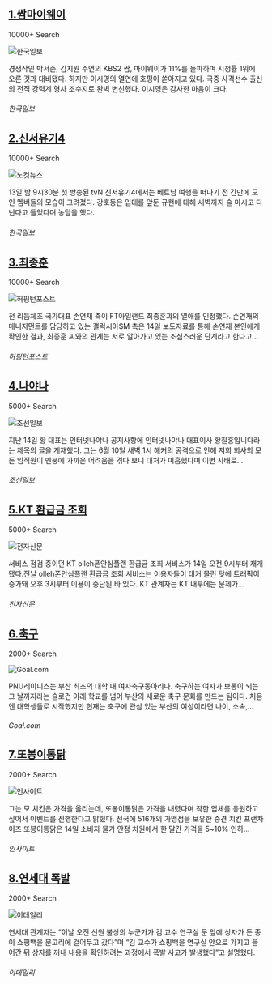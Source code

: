[1.쌈마이웨이](http://www.hankookilbo.com/v/f58748e79a8cfb4b10bf31e39eb9be40)
--

10000+ Search

![한국일보](http://t0.gstatic.com/images?q=tbn:ANd9GcRL4OF96myolZ3jWJiWQmqHn3WKQvRu6aIZ8BjQuHBg1zcGX9ZD73Kq6BcWSXTuDlw-jjZ5NqOR)

경쟁작인 박서준, 김지원 주연의 KBS2 쌈, 마이웨이가 11%를 돌파하며 시청률 1위에 오른 것과 대비됐다. 하지만 이시영의 열연에 호평이 쏟아지고 있다. 극중 사격선수 출신의 전직 강력계 형사 조수지로 완벽 변신했다. 이시영은 감사한 마음이 크다.
###### 한국일보

[2.신서유기4](http://www.hankookilbo.com/v/c8b2e24005727e0bc8b2e24005727e0b)
--

10000+ Search

![노컷뉴스](http://t2.gstatic.com/images?q=tbn:ANd9GcRjKz1gd0YGv3io6X8YjD-X3nVLur8-CIjaf9JCmbu5cYfrXyMWUAJgLe5yXTxpr6sC8RqtEvHo)

13일 밤 9시30분 첫 방송된 tvN 신서유기4에서는 베트남 여행을 떠나기 전 간만에 모인 멤버들의 모습이 그려졌다. 강호동은 입대를 앞둔 규현에 대해 새벽까지 술 마시고 다닌다고 들었다며 농담을 했다.
###### 한국일보

[3.최종훈](http://www.huffingtonpost.kr/2017/06/14/story_n_17088730.html)
--

10000+ Search

![허핑턴포스트](http://t2.gstatic.com/images?q=tbn:ANd9GcSDFmBgtAB91DEUh4cWRD13WZqx-jIhfPjKHxn2Xy-TYJFNIKCtiptxuWTfEvoiSuFAmn61NAmT)

전 리듬체조 국가대표 손연재 측이 FT아일랜드 최종훈과의 열애를 인정했다. 손연재의 매니지먼트를 담당하고 있는 갤럭시아SM 측은 14일 보도자료를 통해 손연재 본인에게 확인한 결과, 최종훈 씨와의 관계는 서로 알아가고 있는 조심스러운 단계라고 한다고...
###### 허핑턴포스트

[4.나야나](http://news.chosun.com/site/data/html_dir/2017/06/15/2017061501459.html)
--

5000+ Search

![조선일보](http://t1.gstatic.com/images?q=tbn:ANd9GcSOCfqmWsFfaGBX903GODPlDAGkjDDJKSN7wvjEEg-gFCH5ItN4lgWcbjX4TofyZwbLYEMz1jfx)

지난 14일 황 대표는 인터넷나야나 공지사항에 인터넷나야나 대표이사 황칠홍입니다라는 제목의 글을 게재했다. 그는 6월 10일 새벽 1시 해커의 공격으로 인해 저희 회사의 모든 임직원이 멘붕에 가까운 어려움을 겪다 보니 대처가 미흡했다며 이번 사태로...
###### 조선일보

[5.KT 환급금 조회](http://www.etnews.com/20170614000078)
--

5000+ Search

![전자신문](http://t1.gstatic.com/images?q=tbn:ANd9GcQt40GIeUCFG4LZqGhbXZ8FvoRJ9YVO0W70ahjXMlnQpl6iS3v0qCDNqdydQ5u5HuG2J0dqPjpq)

서비스 점검 중이던 KT olleh폰안심플랜 환급금 조회 서비스가 14일 오전 9시부터 재개됐다.전날 olleh폰안심플랜 환급금 조회 서비스는 이용자들이 대거 몰린 탓에 트래픽이 증가돼 오후 3시부터 이용이 중단된 바 있다. KT 관계자는 KT 내부에는 문제가...
###### 전자신문

[6.축구](http://www.goal.com/kr/news/132/all-news/2017/06/15/36376212/%EC%B6%95%EA%B5%AC-%ED%95%98%EB%8A%94-%EC%97%AC%EC%9E%90%EB%93%A4-%EC%B6%95%EA%B5%AC-%EC%95%84%EB%8A%94-k%EB%A6%AC%EA%B1%B0%EB%A5%BC-%EB%A7%8C%EB%82%98%EB%8B%A4)
--

2000+ Search

![Goal.com](http://t0.gstatic.com/images?q=tbn:ANd9GcQj_H8PUm_ozI-WMcvbEelIp0n1vVvJ5sY3RukrxRkysnTgDdjZ4j6pcBBBtWEFZHseJLd_p0mR)

PNU레이디스는 부산 최초의 대학 내 여자축구동아리다. 축구하는 여자가 보통이 되는 그 날까지라는 슬로건 아래 학교를 넘어 부산의 새로운 축구 문화를 만드는 팀이다. 처음엔 대학생들로 시작했지만 현재는 축구에 관심 있는 부산의 여성이라면 나이, 소속,...
###### Goal.com

[7.또봉이통닭](http://www.insight.co.kr/newsRead.php?ArtNo=109490)
--

2000+ Search

![인사이트](http://t2.gstatic.com/images?q=tbn:ANd9GcSH6iJvrQ3ltPxWShX5VGbxzwvTf64A9_jix69cDrN8-QJoTZwh_FG4ma6p1FfNqOr6_bRuTLUm)

그는 모 치킨은 가격을 올리는데, 또봉이통닭은 가격을 내렸다며 착한 업체를 응원하고 싶어서 이벤트를 진행한다고 밝혔다. 전국에 516개의 가맹점을 보유한 중견 치킨 프랜차이즈 또봉이통닭은 14일 소비자 물가 안정 차원에서 한 달간 가격을 5~10% 인하...
###### 인사이트

[8.연세대 폭발](http://www.edaily.co.kr/news/newspath.asp?newsid=04454246615961392)
--

2000+ Search

![이데일리](http://t0.gstatic.com/images?q=tbn:ANd9GcQ9JRH57iOBrpvT5RHOZzCc1D1BcRAcLn2oaOxSAybSChKjaHYHxy4VfUem3IauLRhBGByWMEr7)

연세대 관계자는 “이날 오전 신원 불상의 누군가가 김 교수 연구실 문 앞에 상자가 든 종이 쇼핑백을 문고리에 걸어두고 갔다”며 “김 교수가 쇼핑백을 연구실 안으로 가지고 들어간 뒤 상자를 꺼내 내용을 확인하려는 과정에서 폭발 사고가 발생했다”고 설명했다.
###### 이데일리

